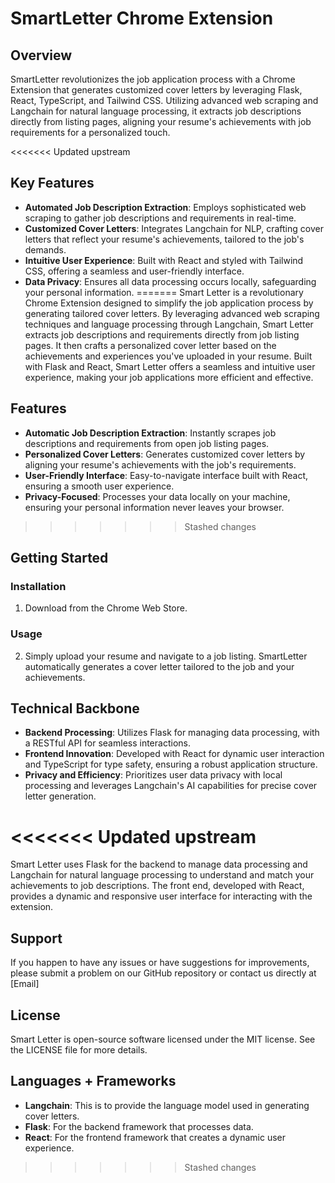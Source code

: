 # SmartLetter Chrome Extension

## Overview
SmartLetter revolutionizes the job application process with a Chrome Extension that generates customized cover letters by leveraging Flask, React, TypeScript, and Tailwind CSS. Utilizing advanced web scraping and Langchain for natural language processing, it extracts job descriptions directly from listing pages, aligning your resume's achievements with job requirements for a personalized touch.

<<<<<<< Updated upstream
## Key Features
- **Automated Job Description Extraction**: Employs sophisticated web scraping to gather job descriptions and requirements in real-time.
- **Customized Cover Letters**: Integrates Langchain for NLP, crafting cover letters that reflect your resume's achievements, tailored to the job's demands.
- **Intuitive User Experience**: Built with React and styled with Tailwind CSS, offering a seamless and user-friendly interface.
- **Data Privacy**: Ensures all data processing occurs locally, safeguarding your personal information.
=======
Smart Letter is a revolutionary Chrome Extension designed to simplify the job application process by generating tailored cover letters. By leveraging advanced web scraping techniques and language processing through Langchain, Smart Letter extracts job descriptions and requirements directly from job listing pages. It then crafts a personalized cover letter based on the achievements and experiences you've uploaded in your resume. Built with Flask and React, Smart Letter offers a seamless and intuitive user experience, making your job applications more efficient and effective.

## Features

-   **Automatic Job Description Extraction**: Instantly scrapes job descriptions and requirements from open job listing pages.
-   **Personalized Cover Letters**: Generates customized cover letters by aligning your resume's achievements with the job's requirements.
-   **User-Friendly Interface**: Easy-to-navigate interface built with React, ensuring a smooth user experience.
-   **Privacy-Focused**: Processes your data locally on your machine, ensuring your personal information never leaves your browser.
>>>>>>> Stashed changes

## Getting Started
### Installation
1. Download from the Chrome Web Store.
### Usage
2. Simply upload your resume and navigate to a job listing. SmartLetter automatically generates a cover letter tailored to the job and your achievements.

## Technical Backbone
- **Backend Processing**: Utilizes Flask for managing data processing, with a RESTful API for seamless interactions.
- **Frontend Innovation**: Developed with React for dynamic user interaction and TypeScript for type safety, ensuring a robust application structure.
- **Privacy and Efficiency**: Prioritizes user data privacy with local processing and leverages Langchain's AI capabilities for precise cover letter generation.


<<<<<<< Updated upstream
=======
Smart Letter uses Flask for the backend to manage data processing and Langchain for natural language processing to understand and match your achievements to job descriptions. The front end, developed with React, provides a dynamic and responsive user interface for interacting with the extension.

## Support

If you happen to have any issues or have suggestions for improvements, please submit a problem on our GitHub repository or contact us directly at [Email]

## License

Smart Letter is open-source software licensed under the MIT license. See the LICENSE file for more details.

## Languages + Frameworks

-   **Langchain**: This is to provide the language model used in generating cover letters.
-   **Flask**: For the backend framework that processes data.
-   **React**: For the frontend framework that creates a dynamic user experience.
>>>>>>> Stashed changes
